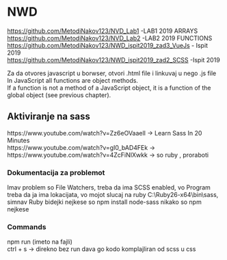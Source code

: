 # NWD

https://github.com/MetodiNakov123/NVD_Lab1 -LAB1 2019 ARRAYS <br>
https://github.com/MetodiNakov123/NVD_Lab2 -LAB2 2019 FUNCTIONS <br>
https://github.com/MetodiNakov123/NWD_ispit2019_zad3_VueJs - Ispit 2019 <br>
https://github.com/MetodiNakov123/NWD_ispit2019_zad2_SCSS -Ispit 2019 <br>

Za da otvores javascript u borwser, otvori .html file i linkuvaj <script src="oop.js"></script> u nego .js file 
In JavaScript all functions are object methods. <br>
If a function is not a method of a JavaScript object, it is a function of the global object (see previous chapter).

<h2>Aktiviranje na sass </h2>
https://www.youtube.com/watch?v=Zz6eOVaaelI -> Learn Sass In 20 Minutes<br>
https://www.youtube.com/watch?v=gI0_bAD4FEk -> <br>
https://www.youtube.com/watch?v=4ZcFiNIXwkk -> so ruby , proraboti<br>
<h3>Dokumentacija za problemot </h3>
Imav problem so File Watchers, treba da ima SCSS enabled, vo Program treba da ja ima lokacijata, vo mojot slucaj na ruby C:\Ruby26-x64\bin\sass, simnav Ruby bidejki nejkese so npm install node-sass nikako so npm nejkese <br>
<h3> Commands </h3>
npm run (imeto na fajli)<br>
ctrl + s -> direkno bez run dava go kodo komplajliran od scss u css<br>
